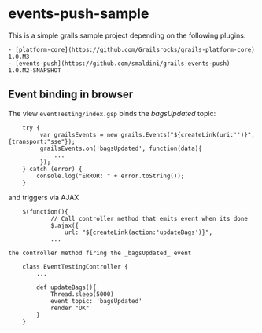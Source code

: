 events-push-sample
==================

This is a simple grails sample project depending on the following plugins:

	- [platform-core](https://github.com/Grailsrocks/grails-platform-core) 1.0.M3	
	- [events-push](https://github.com/smaldini/grails-events-push) 1.0.M2-SNAPSHOT

Event binding in browser
------------------------

   The view `eventTesting/index.gsp` binds the _bagsUpdated_ topic:
   	
        try {
             var grailsEvents = new grails.Events("${createLink(uri:'')}",{transport:"sse"});
             grailsEvents.on('bagsUpdated', function(data){
                 ...
             });
        } catch (error) {
            console.log("ERROR: " + error.toString());
        }

   and triggers via AJAX

 		$(function(){
	        	// Call controller method that emits event when its done
	        	$.ajax({
	        		url: "${createLink(action:'updateBags')}",	
	    		...

    the controller method firing the _bagsUpdated_ event

		class EventTestingController {
			...

		    def updateBags(){
		    	Thread.sleep(5000)
		    	event topic: 'bagsUpdated'
		    	render "OK"
		    }
		}

